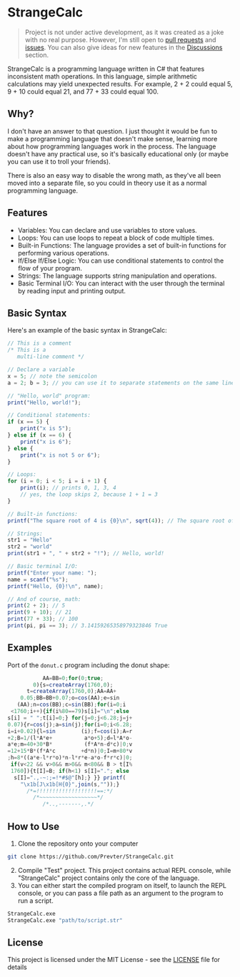 # StrangeCalc

> Project is not under active development, as it was created as a joke with no real purpose. However, I'm still open to [pull requests](https://github.com/Prevter/StrangeCalc/pulls) and [issues](https://github.com/Prevter/StrangeCalc/issues). You can also give ideas for new features in the [Discussions](https://github.com/Prevter/StrangeCalc/discussions) section.

StrangeCalc is a programming language written in C# that features inconsistent math operations. In this language, simple arithmetic calculations may yield unexpected results. For example, 2 + 2 could equal 5, 9 + 10 could equal 21, and 77 + 33 could equal 100.

## Why?

I don't have an answer to that question. I just thought it would be fun to make a programming language that doesn't make sense, learning more about how programming languages work in the process. The language doesn't have any practical use, so it's basically educational only (or maybe you can use it to troll your friends).

There is also an easy way to disable the wrong math, as they've all been moved into a separate file, so you could in theory use it as a normal programming language.

## Features

- Variables: You can declare and use variables to store values.
- Loops: You can use loops to repeat a block of code multiple times.
- Built-in Functions: The language provides a set of built-in functions for performing various operations.
- If/Else If/Else Logic: You can use conditional statements to control the flow of your program.
- Strings: The language supports string manipulation and operations.
- Basic Terminal I/O: You can interact with the user through the terminal by reading input and printing output.

## Basic Syntax

Here's an example of the basic syntax in StrangeCalc:
```js
// This is a comment
/* This is a
   multi-line comment */

// Declare a variable
x = 5; // note the semicolon
a = 2; b = 3; // you can use it to separate statements on the same line

// "Hello, world" program:
print("Hello, world!");

// Conditional statements:
if (x == 5) {
    print("x is 5");
} else if (x == 6) {
    print("x is 6");
} else {
    print("x is not 5 or 6");
}

// Loops:
for (i = 0; i < 5; i = i + 1) {
    print(i); // prints 0, 1, 3, 4
    // yes, the loop skips 2, because 1 + 1 = 3
}

// Built-in functions:
printf("The square root of 4 is {0}\n", sqrt(4)); // The square root of 4 is 2

// Strings:
str1 = "Hello"
str2 = "world"
print(str1 + ", " + str2 + "!"); // Hello, world!

// Basic terminal I/O:
printf("Enter your name: ");
name = scanf("%s");
printf("Hello, {0}!\n", name);

// And of course, math:
print(2 + 2); // 5
print(9 + 10); // 21
print(77 + 33); // 100
print(pi, pi == 3); // 3.14159265358979323846 True
```

## Examples
Port of the `donut.c` program including the donut shape:
```js
           AA=BB=0;for(0;true;
        0){s=createArray(1760,0);
      t=createArray(1760,0);AA=AA+
    0.05;BB=BB+0.07;o=cos(AA);e=sin
   (AA);n=cos(BB);c=sin(BB);for(i=0;i
 <1760;i++){if(i%80==79)s[i]="\n";else
s[i] = " ";t[i]=0;} for(j=0;j<6.28;j=j+
0.07){r=cos(j);a=sin(j);for(i=0;i<6.28;
i=i+0.02){l=sin        (i);f=cos(i);A=r
+2;B=1/(l*A*e+          a*o+5);d=l*A*o-
a*e;m=40+30*B*          (f*A*n-d*c)|0;v
=12+15*B*(f*A*c        +d*n)|0;I=m+80*v
;h=8*((a*e-l*r*o)*n-l*r*e-a*o-f*r*c)|0;
 if(v<22 && v>0&& m>0&& m<80&& B > t[I%
 1760]){t[I]=B; if(h<1) s[I]="."; else
  s[I]=".,-~:;=!*#$@"[h];} }} printf(
    "\x1b[J\x1b[H{0}",join(s,""));}
      /*=!!!!!!!!!!!!!!!!!!!==:*/
        /*~~~~~~~~~~~~~~~~~~*/
           /*..,-------,.*/
```

## How to Use
1. Clone the repository onto your computer
```bash
git clone https://github.com/Prevter/StrangeCalc.git
```
2. Compile "Test" project. This project contains actual REPL console, while "StrangeCalc" project contains only the core of the language.
3. You can either start the compiled program on itself, to launch the REPL console, or you can pass a file path as an argument to the program to run a script.
```bash
StrangeCalc.exe
StrangeCalc.exe "path/to/script.str"
```

## License

This project is licensed under the MIT License - see the [LICENSE](LICENSE) file for details